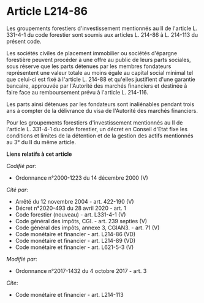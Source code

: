# Article L214-86

Les groupements forestiers d'investissement mentionnés au II de l'article L. 331-4-1 du code forestier sont soumis aux
articles L. 214-86 à L. 214-113 du présent code. 

Les sociétés civiles de placement immobilier ou sociétés d'épargne forestière peuvent procéder à une offre au public de leurs
parts sociales, sous réserve que les parts détenues par les membres fondateurs représentent une valeur totale au moins égale
au capital social minimal tel que celui-ci est fixé à l'article L. 214-88 et qu'elles justifient d'une garantie bancaire,
approuvée par l'Autorité des marchés financiers et destinée à faire face au remboursement prévu à l'article L. 214-116. 

Les parts ainsi détenues par les fondateurs sont inaliénables pendant trois ans à compter de la délivrance du visa de
l'Autorité des marchés financiers. 

Pour les groupements forestiers d'investissement mentionnés au II de l'article L. 331-4-1 du code forestier, un décret en
Conseil d'Etat fixe les conditions et limites de la détention et de la gestion des actifs mentionnés au 3° du II du même
article.

**Liens relatifs à cet article**

_Codifié par_:

  - Ordonnance n°2000-1223 du 14 décembre 2000 (V)

_Cité par_:

  - Arrêté du 12 novembre 2004 - art. 422-190 (V)
  - Décret n°2020-493 du 28 avril 2020 - art. 1
  - Code forestier (nouveau) - art. L331-4-1 (V)
  - Code général des impôts, CGI. - art. 239 septies (V)
  - Code général des impôts, annexe 3, CGIAN3. - art. 71 (V)
  - Code monétaire et financier - art. L214-86 (VD)
  - Code monétaire et financier - art. L214-89 (VD)
  - Code monétaire et financier - art. L621-5-3 (V)

_Modifié par_:

  - Ordonnance n°2017-1432 du 4 octobre 2017 - art. 3

_Cite_:

  - Code monétaire et financier - art. L214-113
